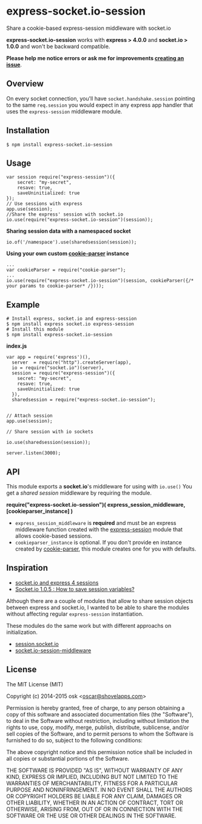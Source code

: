 express-socket.io-session
=========================

Share a cookie-based express-session middleware with socket.io

**express-socket.io-session** works with **express > 4.0.0** and **socket.io > 1.0.0** and won't be backward compatible.

**Please help me notice errors or ask me for improvements [creating an issue](https://github.com/oskosk/express-socket.io-session/issues/new)**.

## Overview

On every socket connection, you'll have `socket.handshake.session` pointing to
the same `req.session` you would expect in any express app handler that uses
the `express-session` middleware module.


## Installation

```
$ npm install express-socket.io-session
```
## Usage

    var session require("express-session")({
        secret: "my-secret",
        resave: true,
        saveUninitialized: true
    });
    // Use sessions with express
    app.use(session);
    //Share the express' session with socket.io
    io.use(require("express-socket.io-session")(session));


**Sharing session data with a namespaced socket**

    io.of('/namespace').use(sharedsession(session));


**Using your own custom [cookie-parser](https://www.npmjs.com/package/cookie-parser) instance**
    
    ...
    var cookieParser = require("cookie-parser");
    ...
    io.use(require("express-socket.io-session")(session, cookieParser({/* your params to cookie-parser* /})));

## Example

```
# Install express, socket.io and express-session 
$ npm install express socket.io express-session 
# Install this module
$ npm install express-socket.io-session
```

**index.js**


    var app = require('express')(),
      server  = require("http").createServer(app),
      io = require("socket.io")(server),
      session = require("express-session")({
        secret: "my-secret",
        resave: true,
        saveUninitialized: true
      }),
      sharedsession = require("express-socket.io-session");


    // Attach session
    app.use(session);

    // Share session with io sockets

    io.use(sharedsession(session));

    server.listen(3000);

 


## API

This module exports  a **socket.io**'s middleware for using with `io.use()`
You get a *shared session* middleware by requiring the module.

**require("express-socket.io-session")( express_session_middleware, [cookieparser_instance] )**

* `express_session_middleware` is **required** and must be an express middleware function created with the  [express-session](https://www.npmjs.org/package/express-session) module that allows cookie-based sessions.
* `cookieparser_instance` is optional. If you don't provide en instance created by [cookie-parser](https://www.npmjs.org/package/cookie-parser), this module creates one for you with defaults.

## Inspiration

* [socket.io and express 4 sessions](http://stackoverflow.com/questions/23494016/socket-io-and-express-4-sessions)
* [Socket.io 1.0.5 : How to save session variables?](http://stackoverflow.com/questions/24290699/socket-io-1-0-5-how-to-save-session-variables/24380110#24380110)

Although there are a couple of modules that allow to share session objects between express and socket.io,
I wanted to be able to share the modules without affecting regular `express-session` instantiation.

These modules do the same work but with different approachs on initialization.

* [session.socket.io](https://www.npmjs.org/package/session.socket.io) 
* [socket.io-session-middleware](https://github.com/peerigon/socket.io-session-middleware) 


## License 

The MIT License (MIT)

Copyright (c) 2014-2015 osk &lt;oscar@shovelapps.com&gt;

Permission is hereby granted, free of charge, to any person obtaining a copy
of this software and associated documentation files (the "Software"), to deal
in the Software without restriction, including without limitation the rights
to use, copy, modify, merge, publish, distribute, sublicense, and/or sell
copies of the Software, and to permit persons to whom the Software is
furnished to do so, subject to the following conditions:

The above copyright notice and this permission notice shall be included in all
copies or substantial portions of the Software.

THE SOFTWARE IS PROVIDED "AS IS", WITHOUT WARRANTY OF ANY KIND, EXPRESS OR
IMPLIED, INCLUDING BUT NOT LIMITED TO THE WARRANTIES OF MERCHANTABILITY,
FITNESS FOR A PARTICULAR PURPOSE AND NONINFRINGEMENT. IN NO EVENT SHALL THE
AUTHORS OR COPYRIGHT HOLDERS BE LIABLE FOR ANY CLAIM, DAMAGES OR OTHER
LIABILITY, WHETHER IN AN ACTION OF CONTRACT, TORT OR OTHERWISE, ARISING FROM,
OUT OF OR IN CONNECTION WITH THE SOFTWARE OR THE USE OR OTHER DEALINGS IN THE
SOFTWARE.

